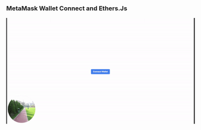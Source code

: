 ### MetaMask Wallet Connect and Ethers.Js

![](https://github.com/harryytsao/MetaMask-Etherjs/blob/main/public/ezgif-1-c314881545.gif)